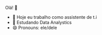 Olá! 👋

- 🔭 Hoje eu trabalho como assistente de t.i
- 🌱 Estudando Data Analystics
- 😄 Pronouns: ele/dele
